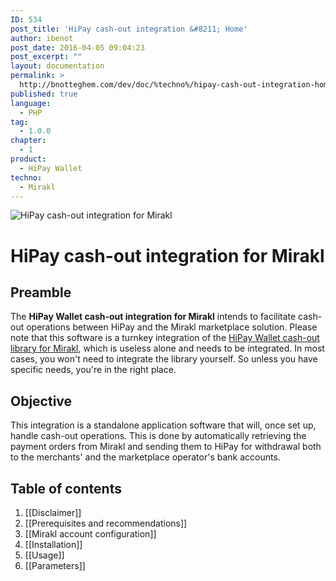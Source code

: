 ```yaml
---
ID: 534
post_title: 'HiPay cash-out integration &#8211; Home'
author: ibenot
post_date: 2016-04-05 09:04:23
post_excerpt: ""
layout: documentation
permalink: >
  http://bnotteghem.com/dev/doc/%techno%/hipay-cash-out-integration-home/%chapter%/%tag%/
published: true
language:
  - PHP
tag:
  - 1.0.0
chapter:
  - 1
product:
  - HiPay Wallet
techno:
  - Mirakl
---
```

![HiPay cash-out integration for Mirakl](https://github.com/hipay/hipay-wallet-cashout-mirakl-integration/wiki/images/header.jpg)

# HiPay cash-out integration for Mirakl

## Preamble
The **HiPay Wallet cash-out integration for Mirakl** intends to facilitate cash-out operations between HiPay and the Mirakl marketplace solution. Please note that this software is a turnkey integration of the [HiPay Wallet cash-out library for Mirakl][repo-lib], which is useless alone and needs to be integrated. In most cases, you won't need to integrate the library yourself. So unless you have specific needs, you're in the right place.

## Objective
This integration is a standalone application software that will, once set up, handle cash-out operations. This is done by automatically retrieving the payment orders from Mirakl and sending them to HiPay for withdrawal both to the merchants' and the marketplace operator's bank accounts. 

## Table of contents
1. [[Disclaimer]]
2. [[Prerequisites and recommendations]]
3. [[Mirakl account configuration]]
4. [[Installation]]
5. [[Usage]]
6. [[Parameters]]

[repo-lib]: https://github.com/hipay/hipay-wallet-cashout-mirakl-library